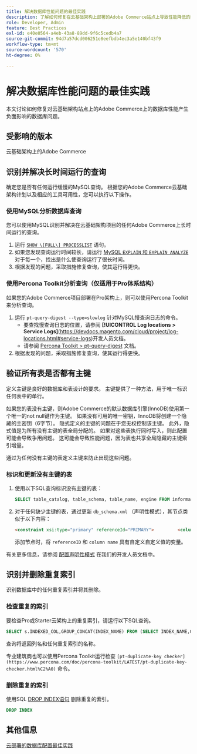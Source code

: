 ```yaml
---
title: 解决数据库性能问题的最佳实践
description: 了解如何修复在云基础架构上部署的Adobe Commerce站点上导致性能降低的数据库问题。
role: Developer, Admin
feature: Best Practices
exl-id: e40e0564-a4eb-43a8-89dd-9f6c5cedb4a7
source-git-commit: 94d7a57dcd006251e8eefbdb4ec3a5e140bf43f9
workflow-type: tm+mt
source-wordcount: '570'
ht-degree: 0%

---
```


<!--Consider moving this topic to the Maintenance section-->

# 解决数据库性能问题的最佳实践

本文讨论如何修复对云基础架构站点上的Adobe Commerce上的数据库性能产生负面影响的数据库问题。

## 受影响的版本

云基础架构上的Adobe Commerce

## 识别并解决长时间运行的查询

确定您是否有任何运行缓慢的MySQL查询。 根据您的Adobe Commerce云基础架构计划以及相应的工具可用性，您可以执行以下操作。

### 使用MySQL分析数据库查询

您可以使用MySQL识别并解决在云基础架构项目的任何Adobe Commerce上长时间运行的查询。

1. 运行 [`SHOW \[FULL\] PROCESSLIST`](https://dev.mysql.com/doc/refman/8.0/en/show-processlist.html) 语句。
1. 如果您发现查询运行时间较长，请运行 [MySQL `EXPLAIN` 和 `EXPLAIN ANALYZE`](https://mysqlserverteam.com/mysql-explain-analyze/) 对于每一个，找出是什么使查询运行了很长时间。
1. 根据发现的问题，采取措施修复查询，使其运行得更快。

### 使用Percona Toolkit分析查询（仅适用于Pro体系结构）

如果您的Adobe Commerce项目部署在Pro架构上，则可以使用Percona Toolkit来分析查询。

1. 运行 `pt-query-digest --type=slowlog` 针对MySQL慢查询日志的命令。
   * 要查找慢查询日志的位置，请参阅 **[!UICONTROL Log locations > Service Logs]**(https://devdocs.magento.com/cloud/project/log-locations.html#service-logs)开发人员文档。
   * 请参阅 [Percona Toolkit > pt-query-digest](https://www.percona.com/doc/percona-toolkit/LATEST/pt-query-digest.html#pt-query-digest) 文档。
1. 根据发现的问题，采取措施修复查询，使其运行得更快。

## 验证所有表是否都有主键

定义主键是良好的数据库和表设计的要求。 主键提供了一种方法，用于唯一标识任何表中的单行。

如果您的表没有主键，则Adobe Commerce的默认数据库引擎(InnoDB)使用第一个唯一的not null键作为主键。 如果没有可用的唯一密钥，InnoDB将创建一个隐藏的主密钥（6字节）。 隐式定义的主键的问题在于您无权控制该主键。 此外，隐式值是为所有没有主键的表全局分配的。 如果对这些表执行同时写入，则此配置可能会导致争用问题。 这可能会导致性能问题，因为表也共享全局隐藏的主键索引增量。

通过为任何没有主键的表定义主键来防止出现这些问题。

### 标识和更新没有主键的表

1. 使用以下SQL查询标识没有主键的表：

   ```sql
   SELECT table_catalog, table_schema, table_name, engine FROM information_schema.tables        WHERE (table_catalog, table_schema, table_name) NOT IN (SELECT table_catalog, table_schema, table_name FROM information_schema.table_constraints  WHERE constraint_type = 'PRIMARY KEY') AND table_schema NOT IN ('information_schema', 'pg_catalog');    
   ```

1. 对于任何缺少主键的表，通过更新 `db_schema.xml` （声明性模式），其节点类似于以下内容：

   ```html
   <constraint xsi:type="primary" referenceId="PRIMARY">         <column name="id_column"/>     </constraint>    
   ```

   添加节点时，将 `referenceID` 和 `column name` 具有自定义自定义值的变量。

有关更多信息，请参阅 [配置声明性模式](https://developer.adobe.com/commerce/php/development/components/declarative-schema/configuration/) 在我们的开发人员文档中。

## 识别并删除重复索引

识别数据库中的任何重复索引并将其删除。

### 检查重复的索引

要检查Pro或Starter云架构上的重复索引，请运行以下SQL查询。

```sql
SELECT s.INDEXED_COL,GROUP_CONCAT(INDEX_NAME) FROM (SELECT INDEX_NAME,GROUP_CONCAT(CONCAT(TABLE_NAME,'.',COLUMN_NAME) ORDER BY CONCAT(SEQ_IN_INDEX,COLUMN_NAME)) 'INDEXED_COL' FROM INFORMATION_SCHEMA.STATISTICS WHERE TABLE_SCHEMA = 'db?' GROUP BY INDEX_NAME)as s GROUP BY INDEXED_COL HAVING COUNT(1)>1
```

查询将返回列名和任何重复索引的名称。

专业建筑商也可以使用Percona Toolkit运行检查  `[pt-duplicate-key checker](https://www.percona.com/doc/percona-toolkit/LATEST/pt-duplicate-key-checker.html%C2%A0)` 命令。

### 删除重复的索引

使用SQL [DROP INDEX语句](https://dev.mysql.com/doc/refman/8.0/en/drop-index.html) 删除重复的索引。

```SQL
DROP INDEX
```

## 其他信息

[云部署的数据库配置最佳实践](../planning/database-on-cloud.md)
